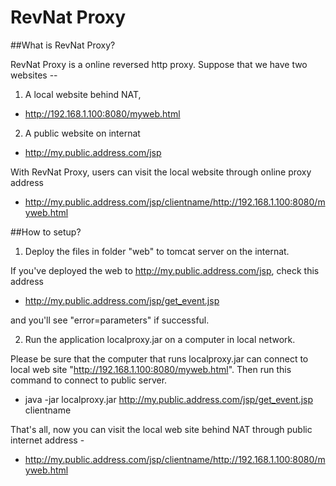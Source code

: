 # RevNat Proxy

##What is RevNat Proxy?

RevNat Proxy is a online reversed http proxy. Suppose that we have two websites --
 1. A local website behind NAT,
  * http://192.168.1.100:8080/myweb.html
 2. A public website on internat
  * http://my.public.address.com/jsp

With RevNat Proxy, users can visit the local website through online proxy address
  * http://my.public.address.com/jsp/clientname/http://192.168.1.100:8080/myweb.html

##How to setup?

 1. Deploy the files in folder "web" to tomcat server on the internat.
 
 If you've deployed the web to http://my.public.address.com/jsp, check this address
  * http://my.public.address.com/jsp/get_event.jsp

 and you'll see "error=parameters" if successful.

 2. Run the application localproxy.jar on a computer in local network.
 
 Please be sure that the computer that runs localproxy.jar can connect to local web site "http://192.168.1.100:8080/myweb.html".
 Then run this command to connect to public server.
  * java -jar localproxy.jar http://my.public.address.com/jsp/get_event.jsp clientname
 
 That's all, now you can visit the local web site behind NAT through public internet address - 
  * http://my.public.address.com/jsp/clientname/http://192.168.1.100:8080/myweb.html
